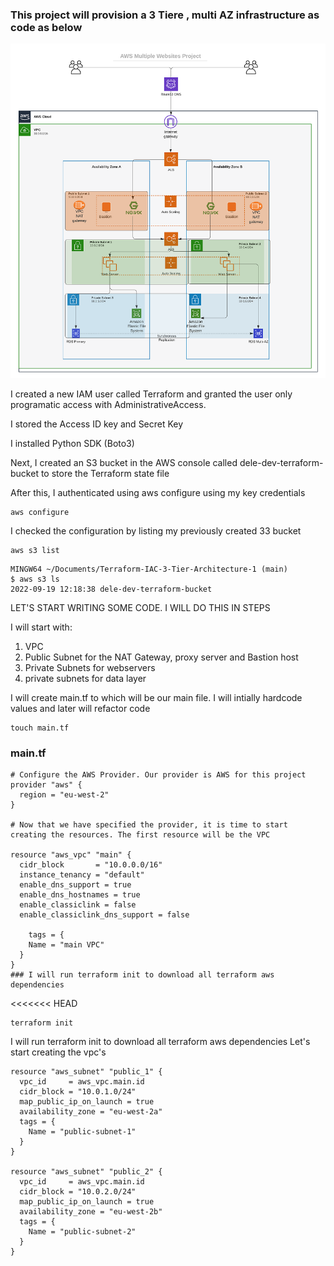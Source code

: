 
### This project will provision a 3 Tiere , multi AZ infrastructure as code as below
![Project Objective](./images/tooling_project_16.png)


I created a new IAM user called Terraform and granted the user only programatic access with AdministrativeAccess.

I stored the Access ID key and Secret Key

I installed Python SDK (Boto3)

Next, I created an S3 bucket in the AWS console called dele-dev-terraform-bucket to store the Terraform state file

After this, I authenticated using aws configure using my key credentials
```
aws configure
```
I checked the configuration by listing my previously created 33 bucket
```
aws s3 list
```
```
MINGW64 ~/Documents/Terraform-IAC-3-Tier-Architecture-1 (main)
$ aws s3 ls
2022-09-19 12:18:38 dele-dev-terraform-bucket
```
LET'S START WRITING SOME CODE. I WILL DO THIS IN STEPS

I will start with:

1. VPC
2. Public Subnet for the NAT Gateway, proxy server and Bastion host
3. Private Subnets for webservers
4. private subnets for data layer

I will create main.tf to which will be our main file. I will intially hardcode values and later will refactor code

```
touch main.tf
```

### main.tf
```
# Configure the AWS Provider. Our provider is AWS for this project
provider "aws" {
  region = "eu-west-2"
}

# Now that we have specified the provider, it is time to start creating the resources. The first resource will be the VPC

resource "aws_vpc" "main" {
  cidr_block       = "10.0.0.0/16"
  instance_tenancy = "default"
  enable_dns_support = true
  enable_dns_hostnames = true
  enable_classiclink = false
  enable_classiclink_dns_support = false
  
    tags = {
    Name = "main VPC"
  }
}
### I will run terraform init to download all terraform aws dependencies
```
<<<<<<< HEAD
```
terraform init
```
I will run terraform init to download all terraform aws dependencies
Let's start creating the vpc's
```
resource "aws_subnet" "public_1" {
  vpc_id     = aws_vpc.main.id
  cidr_block = "10.0.1.0/24"
  map_public_ip_on_launch = true
  availability_zone = "eu-west-2a"
  tags = {
    Name = "public-subnet-1"
  }
}

resource "aws_subnet" "public_2" {
  vpc_id     = aws_vpc.main.id
  cidr_block = "10.0.2.0/24"
  map_public_ip_on_launch = true
  availability_zone = "eu-west-2b"
  tags = {
    Name = "public-subnet-2"
  }
}
```
